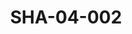---
pid: SHA-04-002
title: SHA-04-002
language: en
original_label: 
rights: Sharhabil Ahmed
location_of_original: Sharhabil Ahmed
photographer_or_studio: 
scanned_from: photograph 8.8 by 13.8
_date: 1964-1965
location: Khartoum, Educational Publishing House
description: Sharhabil Ahmed and Sa'eed Gasimallah
additional_notes: 
permission_display: 'yes'
on_server: 'no'
on_website: 'no'
permalink: /photopages/en/SHA-04-002
layout: photo-page
---